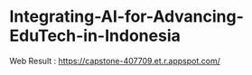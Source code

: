 # Integrating-AI-for-Advancing-EduTech-in-Indonesia

Web Result : https://capstone-407709.et.r.appspot.com/
